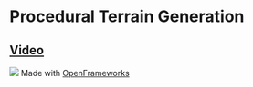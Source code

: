 # Procedural Terrain Generation
## [Video](https://www.youtube.com/watch?v=L4ozXb8_jkY)
![](https://i.imgur.com/Mq9I1VG.png)
Made with [OpenFrameworks](https://openframeworks.cc)
